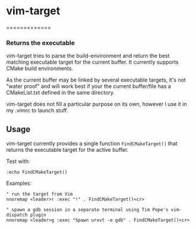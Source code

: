 # vim-target
=============
### Returns the executable ###

vim-target tries to parse the build-environment and return the best matching
executable target for the current buffer. It currently supports CMake build
environments.

As the current buffer may be linked by several executable targets, it's not
"water proof" and will work best if your the current buffer/file has
a CMakeList.txt defined in the same directory.

vim-target does not fill a particular purpose on its own, however I use it in
my .vimrc to launch stuff.

## Usage
vim-target currently provides a single function `FindCMakeTarget()` that
returns the executable target for the active buffer.

Test with:
```
:echo FindCMakeTarget()
```


Examples:
```
" run the target from Vim
nnoremap <leader>r :exec "!" . FindCMakeTarget()<cr>

" spawn a gdb session in a separate terminal using Tim Pope's vim-dispatch plugin
nnoremap <leader>g :exec "Spawn urxvt -e gdb" . FindCMakeTarget()<cr>

```

